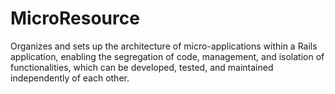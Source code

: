 # MicroResource
Organizes and sets up the architecture of micro-applications within a Rails application, enabling the segregation of code, management, and isolation of functionalities, which can be developed, tested, and maintained independently of each other.
